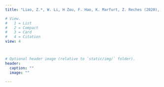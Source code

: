 ```yaml
---
title: "Liao, Z.*, W. Li, H Zou, F. Hao, K. Marfurt, Z. Reches (2020), Composite damage zones in the subsurface. Geophysical Journal International, 222: 225–230"

# View.
#   1 = List
#   2 = Compact
#   3 = Card
#   4 = Citation
view: 4



# Optional header image (relative to `static/img/` folder).
header:
  caption: ""
  image: ""

---
```


